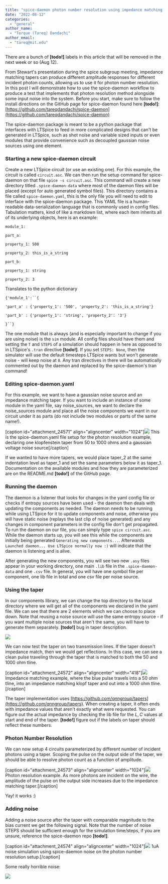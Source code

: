 ```yaml
---
title: "spice-daemon photon number resolution using impedance matching tapers"
date: "2022-08-12"
categories: 
  - "general"
author_name: 
  - "Torque (Tareq) Dandachi"
author_email: 
  - "tareq@mit.edu"
---
```


There are a bunch of **\[todo!\]** labels in this article that will be removed in the next week or so (Aug 12).

From Stewart's presentation during the spice subgroup meeting, impedance matching tapers can produce different amplitude responses for different incident photon counts, allowing us to use it for photon number resolution. In this post I will demonstrate how to use the spice-daemon workflow to produce a test that implements that photon resolution method alongside some input noise into the system. Before you start, make sure to follow the install directions on the GitHub page for spice-daemon found here **\[todo!\]**: [https://github.com/tareqdandachi/spice-daemon](https://github.com/tareqdandachi/spice-daemon)

The spice-daemon package is meant to be a python package that interfaces with LTSpice to feed in more complicated designs that can't be generated in LTSpice, such as shot noise and variable sized inputs or even modules that provide convenience such as decoupled gaussian noise sources using one element.

### Starting a new spice-daemon circuit

Create a new LTSpice circuit (or use an existing one). For this example, the circuit is called `circuit.asc`. We can then run the setup command for spice-daemon on that file `spice -s circuit.asc`. This command will create a new directory titled `.spice-daemon-data` where most of the daemon files will be placed (except for auto generated symbol files). This directory contains a file called `spice-daemon.yaml`, this is the only file you will need to edit to interface with the spice-daemon package. This YAML file is a human-readable data-serialization language that is commonly used in config files. Tabulation matters, kind of like a markdown list, where each item inherits all of its underlying objects, here is an example:

`module_1:`

 `part_a:`

 `property_1: 500`

 `property_2: this_is_a_string`

 `part_b:`

 `property_1: string`

 `property_2: 3`

Translates to the python dictionary

`{'module_1':``{`

`'part_a' : {'property_1': '500', 'property_2': 'this_is_a_string'}`

`'part_b' : {'property_1': 'string', 'property_2': '3'}`

`}``}`

The one module that is always (and is especially important to change if you are using noise) is the `sim` module. All config files should have them and setting the `T` and `STEPS` of a simulation should happen in here as opposed to in LTSpice's `.tran` directive **\[todo!\]**. If you set `STEPS: None`, then the simulator will use the default timesteps LTSpice wants but won't generate noise - will keep noise at `0`. Any tran directives in there will be automatically commented out by the daemon and replaced by the spice-daemon's tran command!

### Editing spice-daemon.yaml

For this example, we want to have a gaussian noise source and an impedance matching taper. If you want to include an instance of some module in the yaml file, say noise\_sources, we want to declare the noise\_sources module and place all the noise components we want in our circuit under it as parts (do not include two modules or parts of the same name!).

\[caption id="attachment\_24571" align="aligncenter" width="1024"\]![](images/Screen-Shot-2022-08-11-at-4.29.29-PM-1024x552.png) This is the spice-daemon.yaml file setup for the photon resolution example, declaring one klopfenstein taper from 50 to 1000 ohms and a gaussian voltage noise source\[/caption\]

If we wanted to have more tapers, we would place taper\_2 at the same indentation level as taper\_1 and set the same parameters below it as taper\_1. Documentation on the available modules and how they are parameterized are on the README.md **\[todo!\]** of the GitHub page.

### Running the daemon

The daemon is a listener that looks for changes in the yaml config file or checks if entropy sources have been used - the daemon then deals with updating the components as needed. The daemon needs to be running while using LTSpice for it to update components and noise, otherwise you will have static noise (replays the last clip of noise generated) and any changes in component parameters in the config file don't get propagated. To run the daemon on our file, you can simply type `spice circuit.asc`. While the daemon starts up, you will see this while the components are initially being generated `Generating new components...`. Afterwards `Launched daemon... Use LTSpice normally now :)` will indicate that the daemon is listening and is alive.

After generating the new components, you will see two new `.asy` files appear in your working directory, one main `.lib` file in the `.spice-daemon-data` and one `.csv` file. In general, you will have one symbol file per component, one lib file in total and one csv file per noise source.

### Using the taper

In our components library, we can change the top directory to the local directory where we will get all of the components we declared in the yaml file. We can see that there are 2 elements which we can choose to place down. Note that reusing a noise source will use the same entropy source - if you want multiple noise sources that aren't the same, you will have to generate them separately. **\[todo!\]** bug in taper description.

![](images/Screen-Shot-2022-08-12-at-9.44.25-AM-445x500.png)

We can now test the taper on two transmission lines. If the taper doesn't impedance match, then we would get reflections. In this case, we can see a clean pulse traveling through the taper that is matched to both the 50 and 1000 ohm tline.

\[caption id="attachment\_24572" align="aligncenter" width="418"\]![](images/Screen-Shot-2022-08-11-at-4.42.53-PM-418x500.png) Impedance matching example, where the blue pulse travels into a 50 ohm tline, into an impedance matching klopf taper and out into a 1000 ohm tline.\[/caption\]

The taper implementation uses [https://github.com/qnngroup/tapers](https://github.com/qnngroup/tapers). When creating a taper, it often ends with impedance values that aren't exactly what were requested. You can figure out the actual impedance by checking the lib file for the $L, C$ values at start and end of the taper. **\[todo!\]** figure out if the labels on taper should reflect these numbers.

### Photon Number Resolution

We can now setup 4 circuits parameterized by different number of incident photons using a taper. Scoping the pulse on the output side of the taper, we should be able to resolve photon count as a function of amplitude.

\[caption id="attachment\_24573" align="aligncenter" width="1024"\]![](images/Screen-Shot-2022-08-11-at-3.41.31-PM-1024x662.png) Photon resolution example. As more photons are incident on the wire, the amplitude of the pulse on the output side increases due to the impedance matching taper.\[/caption\]

Yay! it works :)

### Adding noise

Adding a noise source after the taper with comparable magnitude to the bias current we get the following signal. Note that the number of noise STEPS should be sufficient enough for the simulation time/steps, if you are unsure, reference the spice-daemon repo **\[todo!\]**.

\[caption id="attachment\_24574" align="aligncenter" width="1024"\]![](images/Screen-Shot-2022-08-11-at-5.06.11-PM-1024x662.png) 1uA noise simulation using spice-daemon noise on the photon number resolution setup.\[/caption\]

Some really horrible noise:

![](images/Screen-Shot-2022-08-11-at-5.15.49-PM-1024x662.png)
